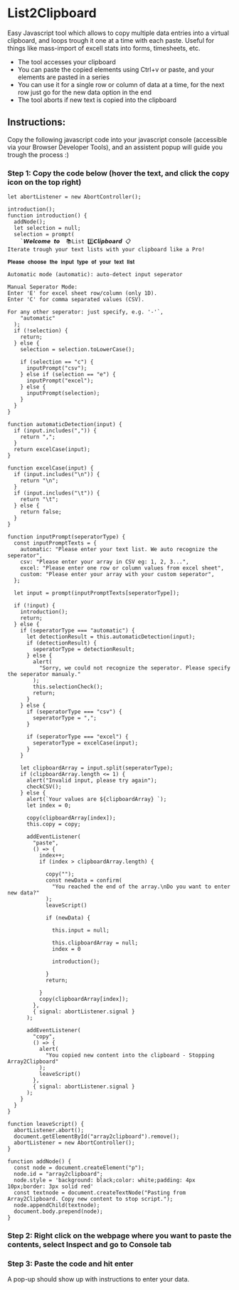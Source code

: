 # List2Clipboard
Easy Javascript tool which allows to copy multiple data entries into a virtual clipboard, and loops trough it one at a time with each paste.
Useful for things like mass-import of excell stats into forms, timesheets, etc.

- The tool accesses your clipboard
- You can paste the copied elements using Ctrl+v or paste, and your elements are pasted in a series
- You can use it for a single row or column of data at a time, for the next row just go for the new data option in the end
- The tool aborts if new text is copied into the clipboard

## Instructions:
Copy the following javascript code into your javascript console (accessible via your Browser Developer Tools), and an assistent popup will guide you trough the process :)

### Step 1: Copy the code below (hover the text, and click the copy icon on the top right)

```
let abortListener = new AbortController();

introduction();
function introduction() {
  addNode();
  let selection = null;
  selection = prompt(
    `𝙒𝙚𝙡𝙘𝙤𝙢𝙚 𝙩𝙤  📚List 2️⃣𝘾𝙡𝙞𝙥𝙗𝙤𝙖𝙧𝙙 📋
Iterate trough your text lists with your clipboard like a Pro!

𝐏𝐥𝐞𝐚𝐬𝐞 𝐜𝐡𝐨𝐨𝐬𝐞 𝐭𝐡𝐞 𝐢𝐧𝐩𝐮𝐭 𝐭𝐲𝐩𝐞 𝐨𝐟 𝐲𝐨𝐮𝐫 𝐭𝐞𝐱𝐭 𝐥𝐢𝐬𝐭

Automatic mode (automatic): auto-detect input seperator

Manual Seperator Mode:
Enter 'E' for excel sheet row/column (only 1D).
Enter 'C' for comma separated values (CSV).

For any other seperator: just specify, e.g. '-'`,
    "automatic"
  );
  if (!selection) {
    return;
  } else {
    selection = selection.toLowerCase();

    if (selection == "c") {
      inputPrompt("csv");
    } else if (selection == "e") {
      inputPrompt("excel");
    } else {
      inputPrompt(selection);
    }
  }
}

function automaticDetection(input) {
  if (input.includes(",")) {
    return ",";
  }
  return excelCase(input);
}

function excelCase(input) {
  if (input.includes("\n")) {
    return "\n";
  }
  if (input.includes("\t")) {
    return "\t";
  } else {
    return false;
  }
}

function inputPrompt(seperatorType) {
  const inputPromptTexts = {
    automatic: "Please enter your text list. We auto recognize the seperator",
    csv: "Please enter your array in CSV eg: 1, 2, 3...",
    excel: "Please enter one row or column values from excel sheet",
    custom: "Please enter your array with your custom seperator",
  };

  let input = prompt(inputPromptTexts[seperatorType]);

  if (!input) {
    introduction();
    return;
  } else {
    if (seperatorType === "automatic") {
      let detectionResult = this.automaticDetection(input);
      if (detectionResult) {
        seperatorType = detectionResult;
      } else {
        alert(
          "Sorry, we could not recognize the seperator. Please specify the seperator manualy."
        );
        this.selectionCheck();
        return;
      }
    } else {
      if (seperatorType === "csv") {
        seperatorType = ",";
      }

      if (seperatorType === "excel") {
        seperatorType = excelCase(input);
      }
    }

    let clipboardArray = input.split(seperatorType);
    if (clipboardArray.length <= 1) {
      alert("Invalid input, please try again");
      checkCSV();
    } else {
      alert(`Your values are ${clipboardArray} `);
      let index = 0;

      copy(clipboardArray[index]);
      this.copy = copy;

      addEventListener(
        "paste",
        () => {
          index++;
          if (index > clipboardArray.length) {

            copy("");
            const newData = confirm(
              "You reached the end of the array.\nDo you want to enter new data?"
            );
            leaveScript()

            if (newData) {

              this.input = null;

              this.clipboardArray = null;
              index = 0

              introduction();

            }
            return;

          }
          copy(clipboardArray[index]);
        },
        { signal: abortListener.signal }
      );

      addEventListener(
        "copy",
        () => {
          alert(
            "You copied new content into the clipboard - Stopping Array2Clipboard"
          );
          leaveScript()
        },
        { signal: abortListener.signal }
      );
    }
  }
}

function leaveScript() {
  abortListener.abort();
  document.getElementById("array2clipboard").remove();
  abortListener = new AbortController();
}

function addNode() {
  const node = document.createElement("p");
  node.id = "array2clipboard";
  node.style = 'background: black;color: white;padding: 4px 10px;border: 3px solid red'
  const textnode = document.createTextNode("Pasting from Array2Clipboard. Copy new content to stop script.");
  node.appendChild(textnode);
  document.body.prepend(node);
}
```
### Step 2: Right click on the webpage where you want to paste the contents, select Inspect and go to Console tab
### Step 3: Paste the code and hit enter

A pop-up should show up with instructions to enter your data. 

